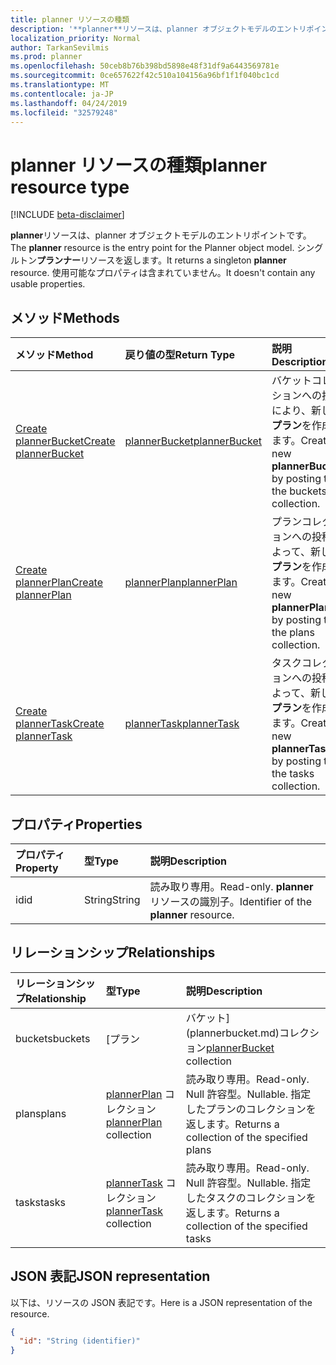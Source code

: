 ```yaml
---
title: planner リソースの種類
description: '**planner**リソースは、planner オブジェクトモデルのエントリポイントです。 シングルトン**プランナー**リソースを返します。  使用可能なプロパティは含まれていません。'
localization_priority: Normal
author: TarkanSevilmis
ms.prod: planner
ms.openlocfilehash: 50ceb8b76b398bd5898e48f31df9a6443569781e
ms.sourcegitcommit: 0ce657622f42c510a104156a96bf1f1f040bc1cd
ms.translationtype: MT
ms.contentlocale: ja-JP
ms.lasthandoff: 04/24/2019
ms.locfileid: "32579248"
---
```

# <a name="planner-resource-type"></a><span data-ttu-id="b0ff4-105">planner リソースの種類</span><span class="sxs-lookup"><span data-stu-id="b0ff4-105">planner resource type</span></span>

[!INCLUDE [beta-disclaimer](../../includes/beta-disclaimer.md)]

<span data-ttu-id="b0ff4-106">**planner**リソースは、planner オブジェクトモデルのエントリポイントです。</span><span class="sxs-lookup"><span data-stu-id="b0ff4-106">The **planner** resource is the entry point for the Planner object model.</span></span> <span data-ttu-id="b0ff4-107">シングルトン**プランナー**リソースを返します。</span><span class="sxs-lookup"><span data-stu-id="b0ff4-107">It returns a singleton **planner** resource.</span></span>  <span data-ttu-id="b0ff4-108">使用可能なプロパティは含まれていません。</span><span class="sxs-lookup"><span data-stu-id="b0ff4-108">It doesn't contain any usable properties.</span></span>


## <a name="methods"></a><span data-ttu-id="b0ff4-109">メソッド</span><span class="sxs-lookup"><span data-stu-id="b0ff4-109">Methods</span></span>

| <span data-ttu-id="b0ff4-110">メソッド</span><span class="sxs-lookup"><span data-stu-id="b0ff4-110">Method</span></span>           | <span data-ttu-id="b0ff4-111">戻り値の型</span><span class="sxs-lookup"><span data-stu-id="b0ff4-111">Return Type</span></span>    |<span data-ttu-id="b0ff4-112">説明</span><span class="sxs-lookup"><span data-stu-id="b0ff4-112">Description</span></span>|
|:---------------|:--------|:----------|
|[<span data-ttu-id="b0ff4-113">Create plannerBucket</span><span class="sxs-lookup"><span data-stu-id="b0ff4-113">Create plannerBucket</span></span>](../api/planner-post-buckets.md) |[<span data-ttu-id="b0ff4-114">plannerBucket</span><span class="sxs-lookup"><span data-stu-id="b0ff4-114">plannerBucket</span></span>](plannerbucket.md)| <span data-ttu-id="b0ff4-115">バケットコレクションへの投稿により、新しい**プラン**を作成します。</span><span class="sxs-lookup"><span data-stu-id="b0ff4-115">Create a new **plannerBucket** by posting to the buckets collection.</span></span>|
|[<span data-ttu-id="b0ff4-116">Create plannerPlan</span><span class="sxs-lookup"><span data-stu-id="b0ff4-116">Create plannerPlan</span></span>](../api/planner-post-plans.md) |[<span data-ttu-id="b0ff4-117">plannerPlan</span><span class="sxs-lookup"><span data-stu-id="b0ff4-117">plannerPlan</span></span>](plannerplan.md)| <span data-ttu-id="b0ff4-118">プランコレクションへの投稿によって、新しい**プラン**を作成します。</span><span class="sxs-lookup"><span data-stu-id="b0ff4-118">Create a new **plannerPlan** by posting to the plans collection.</span></span>|
|[<span data-ttu-id="b0ff4-119">Create plannerTask</span><span class="sxs-lookup"><span data-stu-id="b0ff4-119">Create plannerTask</span></span>](../api/planner-post-tasks.md) |[<span data-ttu-id="b0ff4-120">plannerTask</span><span class="sxs-lookup"><span data-stu-id="b0ff4-120">plannerTask</span></span>](plannertask.md)| <span data-ttu-id="b0ff4-121">タスクコレクションへの投稿によって、新しい**プラン**を作成します。</span><span class="sxs-lookup"><span data-stu-id="b0ff4-121">Create a new **plannerTask** by posting to the tasks collection.</span></span>|

## <a name="properties"></a><span data-ttu-id="b0ff4-122">プロパティ</span><span class="sxs-lookup"><span data-stu-id="b0ff4-122">Properties</span></span>
| <span data-ttu-id="b0ff4-123">プロパティ</span><span class="sxs-lookup"><span data-stu-id="b0ff4-123">Property</span></span>     | <span data-ttu-id="b0ff4-124">型</span><span class="sxs-lookup"><span data-stu-id="b0ff4-124">Type</span></span>   |<span data-ttu-id="b0ff4-125">説明</span><span class="sxs-lookup"><span data-stu-id="b0ff4-125">Description</span></span>|
|:---------------|:--------|:----------|
|<span data-ttu-id="b0ff4-126">id</span><span class="sxs-lookup"><span data-stu-id="b0ff4-126">id</span></span>|<span data-ttu-id="b0ff4-127">String</span><span class="sxs-lookup"><span data-stu-id="b0ff4-127">String</span></span>| <span data-ttu-id="b0ff4-128">読み取り専用。</span><span class="sxs-lookup"><span data-stu-id="b0ff4-128">Read-only.</span></span> <span data-ttu-id="b0ff4-129">**planner**リソースの識別子。</span><span class="sxs-lookup"><span data-stu-id="b0ff4-129">Identifier of the **planner** resource.</span></span>|

## <a name="relationships"></a><span data-ttu-id="b0ff4-130">リレーションシップ</span><span class="sxs-lookup"><span data-stu-id="b0ff4-130">Relationships</span></span>
| <span data-ttu-id="b0ff4-131">リレーションシップ</span><span class="sxs-lookup"><span data-stu-id="b0ff4-131">Relationship</span></span> | <span data-ttu-id="b0ff4-132">型</span><span class="sxs-lookup"><span data-stu-id="b0ff4-132">Type</span></span>   |<span data-ttu-id="b0ff4-133">説明</span><span class="sxs-lookup"><span data-stu-id="b0ff4-133">Description</span></span>|
|:---------------|:--------|:----------|
|<span data-ttu-id="b0ff4-134">buckets</span><span class="sxs-lookup"><span data-stu-id="b0ff4-134">buckets</span></span>|<span data-ttu-id="b0ff4-135">[プラン | バケット](plannerbucket.md)コレクション</span><span class="sxs-lookup"><span data-stu-id="b0ff4-135">[plannerBucket](plannerbucket.md) collection</span></span>| <span data-ttu-id="b0ff4-136">読み取り専用。</span><span class="sxs-lookup"><span data-stu-id="b0ff4-136">Read-only.</span></span> <span data-ttu-id="b0ff4-137">Null 許容型。</span><span class="sxs-lookup"><span data-stu-id="b0ff4-137">Nullable.</span></span> <span data-ttu-id="b0ff4-138">指定したバケットのコレクションを返します。</span><span class="sxs-lookup"><span data-stu-id="b0ff4-138">Returns a collection of the specified buckets</span></span>|
|<span data-ttu-id="b0ff4-139">plans</span><span class="sxs-lookup"><span data-stu-id="b0ff4-139">plans</span></span>|<span data-ttu-id="b0ff4-140">[plannerPlan](plannerplan.md) コレクション</span><span class="sxs-lookup"><span data-stu-id="b0ff4-140">[plannerPlan](plannerplan.md) collection</span></span>| <span data-ttu-id="b0ff4-141">読み取り専用。</span><span class="sxs-lookup"><span data-stu-id="b0ff4-141">Read-only.</span></span> <span data-ttu-id="b0ff4-142">Null 許容型。</span><span class="sxs-lookup"><span data-stu-id="b0ff4-142">Nullable.</span></span> <span data-ttu-id="b0ff4-143">指定したプランのコレクションを返します。</span><span class="sxs-lookup"><span data-stu-id="b0ff4-143">Returns a collection of the specified plans</span></span>|
|<span data-ttu-id="b0ff4-144">tasks</span><span class="sxs-lookup"><span data-stu-id="b0ff4-144">tasks</span></span>|<span data-ttu-id="b0ff4-145">[plannerTask](plannertask.md) コレクション</span><span class="sxs-lookup"><span data-stu-id="b0ff4-145">[plannerTask](plannertask.md) collection</span></span>| <span data-ttu-id="b0ff4-146">読み取り専用。</span><span class="sxs-lookup"><span data-stu-id="b0ff4-146">Read-only.</span></span> <span data-ttu-id="b0ff4-147">Null 許容型。</span><span class="sxs-lookup"><span data-stu-id="b0ff4-147">Nullable.</span></span> <span data-ttu-id="b0ff4-148">指定したタスクのコレクションを返します。</span><span class="sxs-lookup"><span data-stu-id="b0ff4-148">Returns a collection of the specified tasks</span></span>|

## <a name="json-representation"></a><span data-ttu-id="b0ff4-149">JSON 表記</span><span class="sxs-lookup"><span data-stu-id="b0ff4-149">JSON representation</span></span>
<span data-ttu-id="b0ff4-150">以下は、リソースの JSON 表記です。</span><span class="sxs-lookup"><span data-stu-id="b0ff4-150">Here is a JSON representation of the resource.</span></span>

<!-- {
  "blockType": "resource",
  "optionalProperties": [

  ],
  "@odata.type": "microsoft.graph.planner"
}-->

```json
{
  "id": "String (identifier)"
}

```

<!-- uuid: 8fcb5dbc-d5aa-4681-8e31-b001d5168d79
2015-10-25 14:57:30 UTC -->
<!--
{
  "type": "#page.annotation",
  "description": "planner resource",
  "keywords": "",
  "section": "documentation",
  "tocPath": "",
  "suppressions": [
    "Error: /api-reference/beta/resources/planner.md:\r\n      Exception processing links.\r\n    System.ArgumentException: Link Definition was null. Link text: !INCLUDE [beta-disclaimer](../../includes/beta-disclaimer.md)\r\n      at ApiDoctor.Validation.DocFile.get_LinkDestinations()\r\n      at ApiDoctor.Validation.DocSet.ValidateLinks(Boolean includeWarnings, String[] relativePathForFiles, IssueLogger issues, Boolean requireFilenameCaseMatch, Boolean printOrphanedFiles)"
  ]
}
-->
